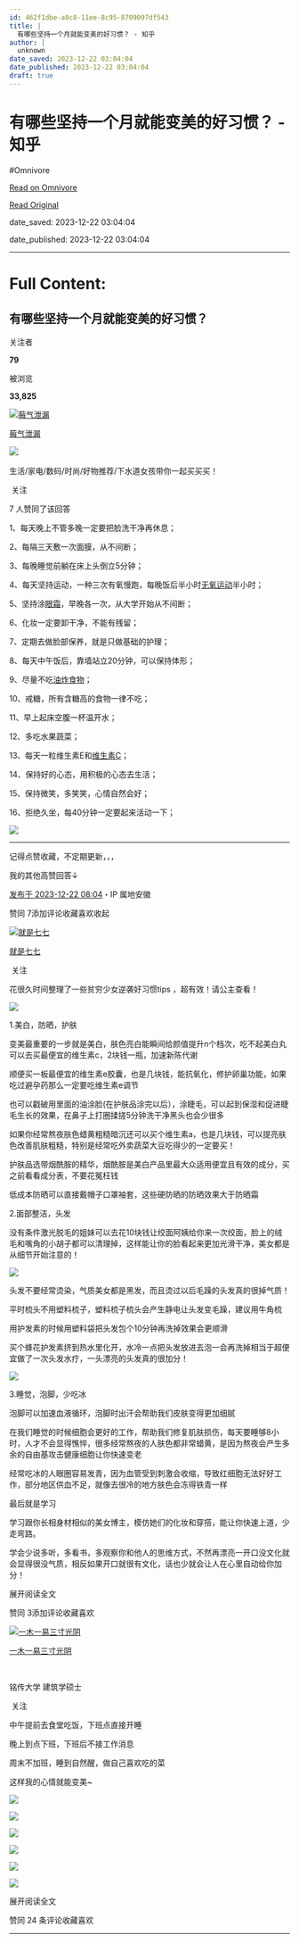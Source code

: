 ```yaml
---
id: 462f1dbe-a0c8-11ee-8c95-8709097df543
title: |
  有哪些坚持一个月就能变美的好习惯？ - 知乎
author: |
  unknown
date_saved: 2023-12-22 03:04:04
date_published: 2023-12-22 03:04:04
draft: true
---
```


# 有哪些坚持一个月就能变美的好习惯？ - 知乎
#Omnivore

[Read on Omnivore](https://omnivore.app/me/-18c9191109d)

[Read Original](https://www.zhihu.com/question/632642135/answer/3334891497)

date_saved: 2023-12-22 03:04:04

date_published: 2023-12-22 03:04:04

--- 

# Full Content: 

## 有哪些坚持一个月就能变美的好习惯？

关注者

**79**

被浏览

**33,825**

[![莓气泄漏](https://proxy-prod.omnivore-image-cache.app/0x0,so68yNgN6L2DvdqK6T-sQti82Ls_4quprrrkD0go_Q6E/https://picx.zhimg.com/v2-af1a81b0cfe15e390421ce2c9ce113cb_l.jpg?source=2c26e567)](https://www.zhihu.com/people/shui-zhu-mei-ren-yu-20-89)

[莓气泄漏](https://www.zhihu.com/people/shui-zhu-mei-ren-yu-20-89)

​![](https://proxy-prod.omnivore-image-cache.app/0x0,sEQaOWrSM4sYxMszrQ6lhsM51WgM5AvlqxCkeG6GJZz4/https://pic1.zhimg.com/v2-4812630bc27d642f7cafcd6cdeca3d7a.jpg?source=88ceefae)

生活/家电/数码/时尚/好物推荐/下水道女孩带你一起买买买！

​ 关注

7 人赞同了该回答

1、每天晚上不管多晚一定要把脸洗干净再休息；

2、每隔三天敷一次面膜，从不间断；

3、每晚睡觉前躺在床上头倒立5分钟；

4、每天坚持运动，一种三次有氧慢跑，每晚饭后半小时[无氧运动](https://www.zhihu.com/search?q=%E6%97%A0%E6%B0%A7%E8%BF%90%E5%8A%A8&search%5Fsource=Entity&hybrid%5Fsearch%5Fsource=Entity&hybrid%5Fsearch%5Fextra=%7B%22sourceType%22%3A%22answer%22%2C%22sourceId%22%3A3334891497%7D)半小时；

5、坚持涂[眼霜](https://www.zhihu.com/search?q=%E7%9C%BC%E9%9C%9C&search%5Fsource=Entity&hybrid%5Fsearch%5Fsource=Entity&hybrid%5Fsearch%5Fextra=%7B%22sourceType%22%3A%22answer%22%2C%22sourceId%22%3A3334891497%7D)，早晚各一次，从大学开始从不间断；

6、化妆一定要卸干净，不能有残留；

7、定期去做脸部保养，就是只做基础的护理；

8、每天中午饭后，靠墙站立20分钟，可以保持体形；

9、尽量不吃[油炸食物](https://www.zhihu.com/search?q=%E6%B2%B9%E7%82%B8%E9%A3%9F%E7%89%A9&search%5Fsource=Entity&hybrid%5Fsearch%5Fsource=Entity&hybrid%5Fsearch%5Fextra=%7B%22sourceType%22%3A%22answer%22%2C%22sourceId%22%3A3334891497%7D)；

10、戒糖，所有含糖高的食物一律不吃；

11、早上起床空腹一杯温开水；

12、多吃水果蔬菜；

13、每天一粒维生素E和[维生素C](https://www.zhihu.com/search?q=%E7%BB%B4%E7%94%9F%E7%B4%A0C&search%5Fsource=Entity&hybrid%5Fsearch%5Fsource=Entity&hybrid%5Fsearch%5Fextra=%7B%22sourceType%22%3A%22answer%22%2C%22sourceId%22%3A3334891497%7D)；

14、保持好的心态，用积极的心态去生活；

15、保持微笑，多笑笑，心情自然会好；

16、拒绝久坐，每40分钟一定要起来活动一下；

![](https://proxy-prod.omnivore-image-cache.app/400x400,sC3sL895T-tiTdUGAKQSEpyTsiPZQ356oMOm0mSlnThY/https://picx.zhimg.com/50/v2-8f8a7ac4ed680ab9e44788aa0883c781_720w.jpg?source=2c26e567)

---

记得点赞收藏，不定期更新，，，

我的其他高赞回答↓ 

[](https://www.zhihu.com/question/50108354/answer/1885367963)

[](https://www.zhihu.com/question/386499730/answer/1497396572)

[发布于 2023-12-22 08:04](https://www.zhihu.com/question/632642135/answer/3334891497)・IP 属地安徽

​赞同 7​​添加评论​收藏​喜欢收起​

[![就是七七](https://proxy-prod.omnivore-image-cache.app/0x0,sT2-h5nbN53NgEs_vf1zdCEb_9kabgnSHVkGgvKYJmAc/https://pica.zhimg.com/v2-f1ca6defe8f719903719b9cc4b326deb_l.jpg?source=1def8aca)](https://www.zhihu.com/people/jiandaonihengaoxing)

[就是七七](https://www.zhihu.com/people/jiandaonihengaoxing)

​ 关注

花很久时间整理了一些贫穷少女逆袭好习惯tips ，超有效！请公主查看！

![](https://proxy-prod.omnivore-image-cache.app/1440x1080,snmA1Bh06atJyDrlXo-7pQ4NH2RsL6vk0EXwgN2OmybQ/https://pica.zhimg.com/50/v2-e143d05959af61708432fe1b7c454312_720w.jpg?source=1def8aca)

1.美白，防晒，护肤

变美最重要的一步就是美白，肤色亮白能瞬间给颜值提升n个档次，吃不起美白丸可以去买最便宜的维生素c，2块钱一瓶，加速新陈代谢

顺便买一板最便宜的维生素e胶囊，也是几块钱，能抗氧化，修护卵巢功能，如果吃过避孕药那么一定要吃维生素e调节

也可以戳破用里面的油涂脸(在护肤品涂完以后），涂睫毛，可以起到保湿和促进睫毛生长的效果，在鼻子上打圈揉搓5分钟洗干净黑头也会少很多

如果你经常熬夜肤色蜡黄粗糙暗沉还可以买个维生素a，也是几块钱，可以提亮肤色改善肌肤粗糙，特别是经常吃外卖蔬菜大豆吃得少的一定要买！

护肤品选带烟酰胺的精华，烟酰胺是美白产品里最大众适用便宜且有效的成分，买之前看看成分表，不要花冤枉钱

低成本防晒可以直接戴帽子口罩袖套，这些硬防晒的防晒效果大于防晒霜

2.面部整洁，头发

没有条件激光脱毛的姐妹可以去花10块钱让绞面阿姨给你来一次绞面，脸上的绒毛和嘴角的小胡子都可以清理掉，这样能让你的脸看起来更加光滑干净，美女都是从细节开始注意的！

![](https://proxy-prod.omnivore-image-cache.app/1158x0,sZnqf4L2P3OjQm_qvZPY5X3sOA3a2ROdAyniRq10DI7s/https://picx.zhimg.com/50/v2-f8b1ebe230025722499ca109488af675_720w.jpg?source=1def8aca)

头发不要经常烫染，气质美女都是黑发，而且烫过以后毛躁的头发真的很掉气质！

平时梳头不用塑料梳子，塑料梳子梳头会产生静电让头发变毛躁，建议用牛角梳

用护发素的时候用塑料袋把头发包个10分钟再洗掉效果会更顺滑

买个蜂花护发素挤到热水里化开，水冷一点把头发放进去泡一会再洗掉相当于超便宜做了一次头发水疗，一头漂亮的头发真的很加分！

![](https://proxy-prod.omnivore-image-cache.app/1080x0,svZre7OIRozPNQqxi1rbNfL-e8vRO0-Q1yzvdSxu2vbs/https://picx.zhimg.com/50/v2-5b235c25fd69acd94ad598cfaa376e31_720w.jpg?source=1def8aca)

3.睡觉，泡脚，少吃冰

泡脚可以加速血液循环，泡脚时出汗会帮助我们皮肤变得更加细腻

在我们睡觉的时候细胞会更好的工作，帮助我们修复肌肤损伤，每天要睡够8小时，人才不会显得憔悴，很多经常熬夜的人肤色都非常蜡黄，是因为熬夜会产生多余的自由基攻击健康细胞让你快速变老

经常吃冰的人眼圈容易发青，因为血管受到刺激会收缩，导致红细胞无法好好工作，部分地区供血不足，就像去很冷的地方肤色会冻得铁青一样

最后就是学习

学习跟你长相身材相似的美女博主，模仿她们的化妆和穿搭，能让你快速上道，少走弯路。

学会少说多听，多看书，多观察你和他人的思维方式，不然再漂亮一开口没文化就会显得很没气质，相反如果开口就很有文化，话也少就会让人在心里自动给你加分！

展开阅读全文​

​赞同 3​​添加评论​收藏​喜欢

[![一木一易三寸光阴](https://proxy-prod.omnivore-image-cache.app/0x0,s3WQ7ePbaEaQp7DQkCWqacu-BoSxaw1liEs8c4R-WjU0/https://pic1.zhimg.com/v2-cb4e215fd024681538e666eb01ee2c26_l.jpg?source=1def8aca)](https://www.zhihu.com/people/yi-mu-yi-yi-san-cun-guang-yin)

[一木一易三寸光阴](https://www.zhihu.com/people/yi-mu-yi-yi-san-cun-guang-yin)

[​](https://www.zhihu.com/question/48510028)

铭传大学 建筑学硕士

​ 关注

中午提前去食堂吃饭，下班点直接开睡

晚上到点下班，下班后不接工作消息

周末不加班，睡到自然醒，做自己喜欢吃的菜

这样我的心情就能变美\~

![](https://proxy-prod.omnivore-image-cache.app/1440x1080,srRzjkUBtA7svKj0nS26FBF5J0QY-DTvZhfDoAwhVVzY/https://picx.zhimg.com/50/v2-b757b2befddf4ad1f25c0ed57b4199f2_720w.jpg?source=1def8aca)

![](https://proxy-prod.omnivore-image-cache.app/1440x0,sq9fui5v0IMMhR0N2Hu9JtyDcKSx2aCPgm9ZfpQT_koA/https://picx.zhimg.com/50/v2-d60c64df6d80879cdea2aaabc61cf82d_720w.jpg?source=1def8aca)

![](https://proxy-prod.omnivore-image-cache.app/1440x0,s2uc-hm76f2kQEdbIKQCbtnbgPdt5Big8Yy3EZo7nVuE/https://picx.zhimg.com/50/v2-8850f3d05ec6b4eb94d677f0cb15f4b3_720w.jpg?source=1def8aca)

![](https://proxy-prod.omnivore-image-cache.app/1440x0,sd_ry4tkYpbkYX1IjvrtXOsTO1L6B7f_p6op0dANR_L0/https://pic1.zhimg.com/50/v2-6b48fe263cb84d42d403df1ec5cf3e27_720w.jpg?source=1def8aca)

![](https://proxy-prod.omnivore-image-cache.app/1440x0,sfbaJxVPw2uyvlnP0GAtyoZMB-maH1ys589DnNUtJZno/https://pic1.zhimg.com/50/v2-03bfda3d2a0de9ac06c627d81807b226_720w.jpg?source=1def8aca)

![](https://proxy-prod.omnivore-image-cache.app/1440x0,sjYUGqmXWDK1B60mPeJ9zRYL45xhzXUYJ3lEupZPUdM4/https://pic1.zhimg.com/50/v2-509d8c2c80d08338ee8d69abaea95201_720w.jpg?source=1def8aca)

展开阅读全文​

​赞同 2​​4 条评论​收藏​喜欢

---

